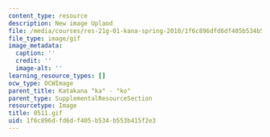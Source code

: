 ```yaml
---
content_type: resource
description: New image Uplaod
file: /media/courses/res-21g-01-kana-spring-2010/1f6c896dfd6df405b534b553b415f2e3_0511.gif
file_type: image/gif
image_metadata:
  caption: ''
  credit: ''
  image-alt: ''
learning_resource_types: []
ocw_type: OCWImage
parent_title: Katakana "ka" - "ko"
parent_type: SupplementalResourceSection
resourcetype: Image
title: 0511.gif
uid: 1f6c896d-fd6d-f405-b534-b553b415f2e3
---
```

